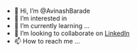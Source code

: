 - 👋 Hi, I’m @AvinashBarade
- 👀 I’m interested in 
- 🌱 I’m currently learning ...
- 💞️ I’m looking to collaborate on [LinkedIn](https://www.linkedin.com/in/avinash-barde-2b05b115a/)
- 📫 How to reach me ...

<!---
AvinashBarade/AvinashBarade is a ✨ special ✨ repository because its `README.md` (this file) appears on your GitHub profile.
You can click the Preview link to take a look at your changes.
--->
